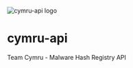 ![cymru-api logo](https://raw.githubusercontent.com/blacktop/cymru-api/master/doc/logo.png)

cymru-api
=========

Team Cymru - Malware Hash Registry API
